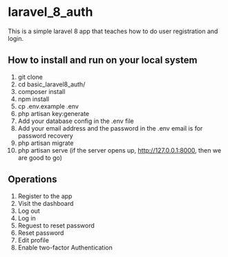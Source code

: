 # laravel_8_auth
This is a simple laravel 8 app that teaches how to do user registration and login.

## How to install and run on your local system
1. git clone 
2. cd basic_laravel8_auth/
3. composer install
4. npm install
5. cp .env.example .env
6. php artisan key:generate
7. Add your database config in the .env file 
8. Add your email address and the password in the .env email is for password recovery
9. php artisan migrate
10. php artisan serve (if the server opens up, http://127.0.0.1:8000,  then we are good to go)

## Operations
1. Register to the app
2. Visit the dashboard
3. Log out
4. Log in
5. Reguest to reset password
6. Reset password
7. Edit profile
8. Enable two-factor Authentication
